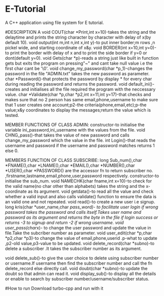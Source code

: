 # E-Tutorial

A C++ application using file system for E tutorial.

#DESCRIPTION
A void COUT(char *Print,int x=10)-takes the string and the delaytime and prints the string character by
character with delay of x(by default 10).
void output(int m,int n,int x,int y)-to put inner border;m rows ,n pickel wide, and starting coordinate of
x&y.
void BORDER(int x=10,int y=0)-to print the border with delay of x and to print the side border if y=0 or
dont(default y=0).
void Gets(char *p)-reads a string just like built in function gets but exits the program on pressing"~" and
cant take null value i.e the first char cant be '\0'.
void change_my_password(char *p_1)-changes the password in the file "ADMIN.txt" takes the new
password as parameter.
char *Password()-that protects the password by display * for every char during reading the password and
returns the password.
void default_ini()-creates and initialises all the file required the program with the neccessary value.
char *Validate(char *p,char *p2,int x=11,int y=17)-that checks and makes sure that no 2 person has
same email,phone,username to make sure that 1 user creates one account;p2-the
criteria(phone,email,etc);p-the value;x&y coordinates to display the messages;return the value which is
tested.

MEMBER FUNCTIONS OF CLASS ADMIN:
constructor-to initialise the variable ini_password,ini_username with the values from the file.
void CHNG_pass()-that takes the value of new password and calls change_my_password which the
value in the file.
int Login()-that reads the username and password if the username and password matches returns 1
else 0.

MEMBERS FUNCTION OF CLASS SUBSCRIBE:
long Sub_num(),char *FNAME(),char *LNAME(),char *EMAIL(),char *NUMBER(),char *USER(),char
*PASSWORD() are the accessor fn to return subscriber no.
,firstname,lastname,email,phone,user,password respectively.
constructor-to initialise the sub_num.
void NAMECHK(char fname,int x=10)-to check for the valid name(no char other than alphabets) takes
the string and the x-coordinate as its argument.
void getdata()-to read all the value and check whether a valid input and also calls validate() function to
ensure the data is an valid one and not repeated.
void read()-to create a new user i.e signup.
long kris(char *user_name,char *pass_word)- to facilitate user login if wrong password takes the
password and calls itself.Takes user name and password as its argument and returns the byte in the file
if login success or returns -3 to signup and return -2 if wrong username.
void user_pass(char*x)- to change the user password and update the value in file.Take the subcriber
number as parameter.
void user_edit(char *p,char *p2,char *p3)-to change the value of email,phone,userid .p-what to update
,p2-old value,p3-value to be updated.
void delete_record(char *subno)-to delete a subscriber .It takes the subscriber number as its argument.

void delete_sub()-to give the user choice to delete using subscriber number or username.If username
then find the subscriber number and call the fn delete_record else directly call.
void doubt(char *subno)-to update the doubt so that admin can read it.
void display_sub()-to display all the details or enable to search by subscriber
number/username/subscriber status.

#How to run
Download turbo-cpp and run with it
